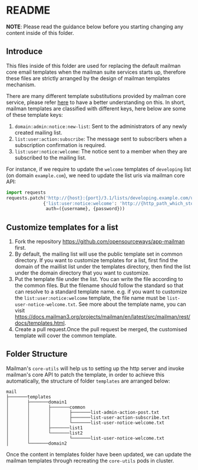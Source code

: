 # README
**NOTE**: Please read the guidance below before you starting changing any content inside of this folder.

## Introduce
This files inside of this folder are used for replacing the default mailman core email templates when the mailman suite
services starts up, therefore these files are strictly arranged by the design of mailman templates mechanism.

There are many different template substitutions provided by mailman core service, please refer [here](https://mailman.readthedocs.io/en/latest/src/mailman/rest/docs/templates.html#templated-texts)
to have a better understanding on this. In short, mailman templates are classified with different keys, here below are some of
these template keys:
1. `domain:admin:notice:new-list`: Sent to the administrators of any newly created mailing list.
2. `list:user:action:subscribe`: The message sent to subscribers when a subscription confirmation is required.
3. `list:user:notice:welcome`: The notice sent to a member when they are subscribed to the mailing list.

For instance, if we require to update the `welcome` templates of `developing` list (on domain `example.com`), we need to update the list uris via
mailman core API:
```python
import requests
requests.patch('http://{host}:{port}/3.1/lists/developing.example.com/uris',
              {'list:user:notice:welcome': 'http://{http_path_which_store_template_file}'},
               auth=({username}, {password}))
```
## Customize templates for a list
1. Fork the repository https://github.com/opensourceways/app-mailman first.
2. By default, the mailing list will use the public template set in common directory. If you want to customize templates for a list, first find the domain of the maillist list under the templates directory, then find the list under the domain directory that you want to customize.
3. Put the template file under the list. You can write the file according to the common files. But the filename should follow the standard so that can resolve to a standard template name. e.g. if you want to customize the `list:user:notice:welcome` template, the file name must be `list-user-notice-welcome.txt`. See more about the template name, you can visit https://docs.mailman3.org/projects/mailman/en/latest/src/mailman/rest/docs/templates.html.
4. Create a pull request.Once the pull request be merged, the customised template will cover the common template. 

## Folder Structure
Mailman's `core-utils` will help us to setting up the http server and invoke mailman's core API to patch the template, in order to
achieve this automatically, the structure of folder `templates` are arranged below:

```$xslt
mail
├───────templates
│       ├───────domain1
│       │       ├───────common  
│       │       │       ├───────list-admin-action-post.txt
│       │       │       ├───────list-user-action-subscribe.txt
│       │       │       └───────list-user-notice-welcome.txt
│       │       ├───────list1
│       │       └───────list2
│       │               └───────list-user-notice-welcome.txt  
│       └───────domain2 

```
Once the content in templates folder have been updated, we can update the mailman templates through recreating the `core-utils` pods in cluster.

